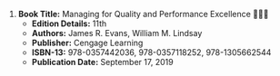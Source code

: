1. **Book Title:** Managing for Quality and Performance Excellence 📒🔐🚫
   - **Edition Details:** 11th
   - **Authors:** James R. Evans, William M. Lindsay
   - **Publisher:** Cengage Learning
   - **ISBN-13:** 978-0357442036, 978-0357118252, 978-1305662544
   - **Publication Date:** September 17, 2019
